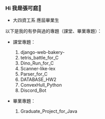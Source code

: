 ### Hi 我是張可庭👋

* 大四資工系 應屆畢業生

以下是我的有參與過的專題（課堂、畢業專題）：
* 課堂專題：
  
  1. django-web-bakery-
  2. tetris_battle_for_C
  3. Dino_Run_for_C 
  4. Scanner-like-lex
  5. Parser_for_C
  6. DATABASE_HW2
  7. ConvexHull_Python
  8. Discord_Bot 

* 畢業專題：
  
  1. Graduate_Project_for_Java


<!--
**b0989596914/b0989596914** is a ✨ _special_ ✨ repository because its `README.md` (this file) appears on your GitHub profile.

Here are some ideas to get you started:

- 🔭 I’m currently working on ...
- 🌱 I’m currently learning ...
- 👯 I’m looking to collaborate on ...
- 🤔 I’m looking for help with ...
- 💬 Ask me about ...
- 📫 How to reach me: ...
- 😄 Pronouns: ...
- ⚡ Fun fact: ...
-->
